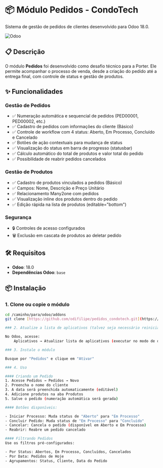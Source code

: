 # 📦 Módulo Pedidos - CondoTech

Sistema de gestão de pedidos de clientes desenvolvido para Odoo 18.0.

![Odoo](https://img.shields.io/badge/Odoo-18.0-714B67?style=flat-square&logo=odoo)

## 📋 Descrição

O módulo **Pedidos** foi desenvolvido como desafio técnico para a Porter. Ele permite acompanhar o processo de venda, desde a criação do pedido até a entrega final, com controle de status e gestão de produtos.

## ✨ Funcionalidades

### Gestão de Pedidos
- ✅ Numeração automática e sequencial de pedidos (PED00001, PED00002, etc.)
- ✅ Cadastro de pedidos com informações do cliente (Básico)
- ✅ Controle de workflow com 4 status: Aberto, Em Processo, Concluído e Cancelado
- ✅ Botões de ação contextuais para mudança de status
- ✅ Visualização do status em barra de progresso (statusbar)
- ✅ Cálculo automático do total de produtos e valor total do pedido
- ✅ Possibilidade de reabrir pedidos cancelados

### Gestão de Produtos
- ✅ Cadastro de produtos vinculados a pedidos (Básico)
- ✅ Campos: Nome, Descrição e Preço Unitário
- ✅ Relacionamento Many2one com pedidos
- ✅ Visualização inline dos produtos dentro do pedido
- ✅ Edição rápida na lista de produtos (editable="bottom")

### Segurança
- 🔒 Controles de acesso configurados
- 🗑️ Exclusão em cascata de produtos ao deletar pedido

## 🛠️ Requisitos

- **Odoo**: 18.0
- **Dependências Odoo**: `base`

## 📦 Instalação

### 1. Clone ou copie o módulo

```bash
cd /caminho/para/odoo/addons
git clone [https://github.com/odifilipe/pedidos_condotech.git](https://github.com/odifilipe/pedidos_condotech.git)

### 2. Atualize a lista de aplicativos (talvez seja necessário reiniciar o Odoo)

No Odoo, acesse: 
    Aplicativos → Atualizar lista de aplicativos (executar no modo de debug)

### 3. Instale o módulo

Busque por "Pedidos" e clique em "Ativar"

### 4. Uso

#### Criando um Pedido
1. Acesse Pedidos → Pedidos → Novo
2. Preencha o nome do cliente
3. A data será preenchida automaticamente (editável)
4. Adicione produtos na aba Produtos
5. Salve o pedido (numeração automática será gerada)

#### Botões disponíveis:

- Iniciar Processo: Muda status de "Aberto" para "Em Processo"
- Concluir Pedido: Muda status de "Em Processo" para "Concluído"
- Cancelar: Cancela o pedido (disponível em Aberto e Em Processo)
- Reabrir: Reabre um pedido cancelado

#### Filtrando Pedidos
Use os filtros pré-configurados:

- Por Status: Abertos, Em Processo, Concluídos, Cancelados
- Por Data: Pedidos de Hoje
- Agrupamentos: Status, Cliente, Data do Pedido